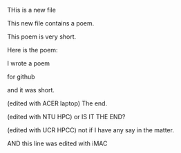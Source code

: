 THis is a new file

This new file contains a poem.

This poem is very short.

Here is the poem:

I wrote a poem

for github

and it was short.

(edited with ACER laptop) The end.

(edited with NTU HPC) or IS IT THE END?

(edited with UCR HPCC) not if I have any say in the matter.

AND this line was edited with iMAC
